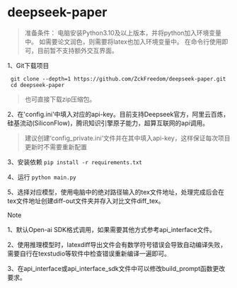 # deepseek-paper
> 准备条件：
> 电脑安装Python3.10及以上版本，并将python加入环境变量中。
> 如需要论文润色，则需要将latex也加入环境变量中。
> 在命令行使用即可，目前暂不支持额外交互界面。

1、Git下载项目
   ```
    git clone --depth=1 https://github.com/ZckFreedom/deepseek-paper.git
    cd deepseek-paper
   ```
>  也可直接下载zip压缩包。

2、在'config.ini'中填入对应的api-key。目前支持Deepseek官方，阿里云百炼，硅基流动(SiliconFlow)，腾讯知识引擎原子能力，超算互联网的api调用。

>  建议创建‘config_private.ini’文件并在其中填入api-key，这样保证每次项目更新时不需要重新配置

    
3、安装依赖
    ```
    pip install -r requirements.txt
    ```

4、运行
    ```
    python main.py
    ```


5、选择对应模型，使用电脑中的绝对路径输入的tex文件地址，处理完成后会在tex文件地址创建diff-out文件夹并存入对比文件diff_tex。

> [!NOTE]
> 1、默认Open-ai SDK格式调用，如果需要其他方式参考api_interface文件。
> 
> 2、使用推理模型时，latexdiff导出文件会有数学符号错误会导致自动编译失败，需要自行在texstudio等软件中检查错误重新编译一遍即可。
>
> 3、在api_interface或api_interface_sdk文件中可以修改build_prompt函数更改要求。

